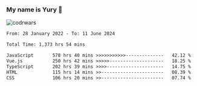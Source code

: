 ### My name is Yury 👋 
![codrwars](https://www.codewars.com/users/litury/badges/micro) 


<!--START_SECTION:waka-->

```txt
From: 28 January 2022 - To: 11 June 2024

Total Time: 1,373 hrs 54 mins

JavaScript       578 hrs 40 mins >>>>>>>>>>>--------------   42.12 %
Vue.js           250 hrs 42 mins >>>>>--------------------   18.25 %
TypeScript       202 hrs 39 mins >>>>---------------------   14.75 %
HTML             115 hrs 14 mins >>-----------------------   08.39 %
CSS              106 hrs 20 mins >>-----------------------   07.74 %
```

<!--END_SECTION:waka-->

